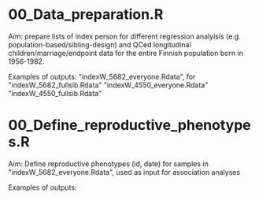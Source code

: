 ## 

# 00_Data_preparation.R   
Aim: prepare lists of index person for different regression analyisis (e.g. population-based/sibling-design) and QCed longitudinal children/marriage/endpoint data for the entire Finnish population born in 1956-1982.

Examples of outputs: 
"indexW_5682_everyone.Rdata", for 
"indexW_5682_fullsib.Rdata"
"indexW_4550_everyone.Rdata"
"indexW_4550_fullsib.Rdata"





# 00_Define_reproductive_phenotypes.R    
Aim: Define reproductive phenotypes (id, date) for samples in "indexW_5682_everyone.Rdata", used as input for association analyses

Examples of outputs: 
